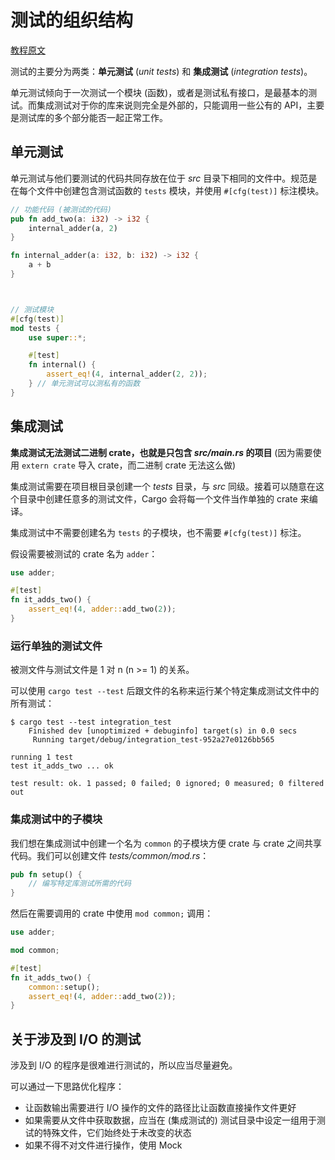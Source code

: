 # 测试的组织结构

[教程原文](https://kaisery.github.io/trpl-zh-cn/ch11-03-test-organization.html)

测试的主要分为两类：**单元测试** (*unit tests*) 和 **集成测试** (*integration tests*)。


单元测试倾向于一次测试一个模块 (函数)，或者是测试私有接口，是最基本的测试。而集成测试对于你的库来说则完全是外部的，只能调用一些公有的 API，主要是测试库的多个部分能否一起正常工作。

## 单元测试

单元测试与他们要测试的代码共同存放在位于 *src* 目录下相同的文件中。规范是在每个文件中创建包含测试函数的 `tests` 模块，并使用 `#[cfg(test)]` 标注模块。

```rust
// 功能代码 (被测试的代码)
pub fn add_two(a: i32) -> i32 {
    internal_adder(a, 2)
}

fn internal_adder(a: i32, b: i32) -> i32 {
    a + b
}



// 测试模块
#[cfg(test)]
mod tests {
    use super::*;

    #[test]
    fn internal() {
        assert_eq!(4, internal_adder(2, 2));
    } // 单元测试可以测私有的函数
}
```

## 集成测试

**集成测试无法测试二进制 crate，也就是只包含 *src/main.rs* 的项目** (因为需要使用 `extern crate` 导入 crate，而二进制 crate 无法这么做)

集成测试需要在项目根目录创建一个 *tests* 目录，与 *src* 同级。接着可以随意在这个目录中创建任意多的测试文件，Cargo 会将每一个文件当作单独的 crate 来编译。

集成测试中不需要创建名为 `tests` 的子模块，也不需要 `#[cfg(test)]` 标注。

假设需要被测试的 crate 名为 `adder`：

```rust
use adder;

#[test]
fn it_adds_two() {
    assert_eq!(4, adder::add_two(2));
}
```

### 运行单独的测试文件

被测文件与测试文件是 1 对 n (n >= 1) 的关系。

可以使用 `cargo test --test` 后跟文件的名称来运行某个特定集成测试文件中的所有测试：

```shell
$ cargo test --test integration_test
    Finished dev [unoptimized + debuginfo] target(s) in 0.0 secs
     Running target/debug/integration_test-952a27e0126bb565

running 1 test
test it_adds_two ... ok

test result: ok. 1 passed; 0 failed; 0 ignored; 0 measured; 0 filtered out
```

### 集成测试中的子模块

我们想在集成测试中创建一个名为 `common` 的子模块方便 crate 与 crate 之间共享代码。我们可以创建文件 *tests/common/mod.rs*：

```rust
pub fn setup() {
    // 编写特定库测试所需的代码
}
```

然后在需要调用的 crate 中使用 `mod common;` 调用：

```rust
use adder;

mod common;

#[test]
fn it_adds_two() {
    common::setup();
    assert_eq!(4, adder::add_two(2));
}
```

## 关于涉及到 I/O 的测试

涉及到 I/O 的程序是很难进行测试的，所以应当尽量避免。

可以通过一下思路优化程序：

- 让函数输出需要进行 I/O 操作的文件的路径比让函数直接操作文件更好
- 如果需要从文件中获取数据，应当在 (集成测试的) 测试目录中设定一组用于测试的特殊文件，它们始终处于未改变的状态
- 如果不得不对文件进行操作，使用 Mock
